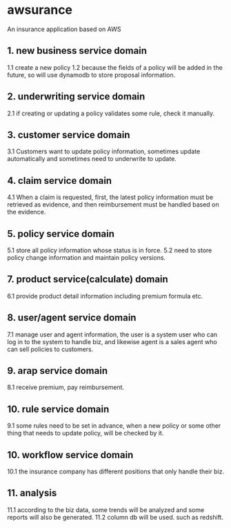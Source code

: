 # awsurance
An insurance application based on AWS

## 1. new business service domain
1.1 create a new policy
1.2 because the fields of a policy will be added in the future, so will use dynamodb to store proposal information.
   
## 2. underwriting service domain
2.1 if creating or updating a policy validates some rule, check it manually.
   
## 3. customer service domain
3.1 Customers want to update policy information, sometimes update automatically and sometimes need to underwrite to update.
   
## 4. claim service domain
4.1 When a claim is requested, first, the latest policy information must be retrieved as evidence, and then reimbursement must be handled based on the evidence.
 
## 5. policy service domain
5.1 store all policy information whose status is in force.
5.2 need to store policy change information and maintain policy versions.
   
## 7. product service(calculate) domain
6.1 provide product detail information including premium formula etc.
   
## 8. user/agent service domain
7.1 manage user and agent information, the user is a system user who can log in to the system to handle biz, and likewise agent is a sales agent who can sell policies to customers.

## 9. arap service domain
8.1 receive premium, pay reimbursement.
   
## 10. rule service domain
9.1 some rules need to be set in advance, when a new policy or some other thing that needs to update policy, will be checked by it.
   
## 10. workflow service domain
10.1 the insurance company has different positions that only handle their biz.

## 11. analysis
11.1 according to the biz data, some trends will be analyzed and some reports will also be generated.
11.2 column db will be used. such as redshift.
